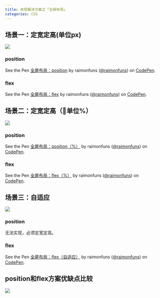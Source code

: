 ```yaml
---
title: 布局解决方案之「全屏布局」
categories: CSS
---
```


## 场景一：定宽定高(单位px)

![](http://oggx6lf7f.bkt.clouddn.com/m7vzd.png)

### position

<p data-height="265" data-theme-id="0" data-slug-hash="GryvyZ" data-default-tab="css,result" data-user="raimonfuns" data-embed-version="2" data-pen-title="全屏布局：position" class="codepen">See the Pen <a href="http://codepen.io/raimonfuns/pen/GryvyZ/">全屏布局：position</a> by raimonfuns (<a href="http://codepen.io/raimonfuns">@raimonfuns</a>) on <a href="http://codepen.io">CodePen</a>.</p>

### flex

<p data-height="265" data-theme-id="0" data-slug-hash="GryvBj" data-default-tab="css,result" data-user="raimonfuns" data-embed-version="2" data-pen-title="全屏布局：flex" class="codepen">See the Pen <a href="http://codepen.io/raimonfuns/pen/GryvBj/">全屏布局：flex</a> by raimonfuns (<a href="http://codepen.io/raimonfuns">@raimonfuns</a>) on <a href="http://codepen.io">CodePen</a>.</p>

## 场景二：定宽定高（单位%）

![](http://oggx6lf7f.bkt.clouddn.com/tplio.png)

### position

<p data-height="265" data-theme-id="0" data-slug-hash="GryvzN" data-default-tab="css,result" data-user="raimonfuns" data-embed-version="2" data-pen-title="全屏布局：position（%）" class="codepen">See the Pen <a href="http://codepen.io/raimonfuns/pen/GryvzN/">全屏布局：position（%）</a> by raimonfuns (<a href="http://codepen.io/raimonfuns">@raimonfuns</a>) on <a href="http://codepen.io">CodePen</a>.</p>

### flex

<p data-height="265" data-theme-id="0" data-slug-hash="Gryver" data-default-tab="css,result" data-user="raimonfuns" data-embed-version="2" data-pen-title="全屏布局：flex（%）" class="codepen">See the Pen <a href="http://codepen.io/raimonfuns/pen/Gryver/">全屏布局：flex（%）</a> by raimonfuns (<a href="http://codepen.io/raimonfuns">@raimonfuns</a>) on <a href="http://codepen.io">CodePen</a>.</p>

## 场景三：自适应

![](http://oggx6lf7f.bkt.clouddn.com/zql6f.png)

### position

无法实现，必须定宽定高。

### flex

<p data-height="265" data-theme-id="0" data-slug-hash="dNJzBG" data-default-tab="css,result" data-user="raimonfuns" data-embed-version="2" data-pen-title="全屏布局：flex（自适应）" class="codepen">See the Pen <a href="http://codepen.io/raimonfuns/pen/dNJzBG/">全屏布局：flex（自适应）</a> by raimonfuns (<a href="http://codepen.io/raimonfuns">@raimonfuns</a>) on <a href="http://codepen.io">CodePen</a>.</p>

## position和flex方案优缺点比较

![](http://oggx6lf7f.bkt.clouddn.com/3gt4y.png)

<script async src="https://production-assets.codepen.io/assets/embed/ei.js"></script>
